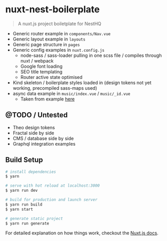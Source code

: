 # nuxt-nest-boilerplate

> A nuxt.js project boiletplate for NestHQ

- Generic router example in `components/Nav.vue`
- Generic layout example in `layouts`
- Generic page structure in `pages`
- Generic config examples in `nuxt.config.js`
	- node-sass / sass-loader pulling in one scss file / compiles through nuxt / webpack
	- Google font loading
	- SEO title templating
	- Router active state optimised
- Kind skeleton / boilerplate styles loaded in (design tokens not yet working, precompiled sass-maps used)
- async data example in `music/index.vue` / `music/_id.vue`
	- Taken from example [here](https://nuxtjs.org/examples/async-data)

## @TODO / Untested
- Theo design tokens
- Fractal side by side
- CMS / database side by side
- Graphql integration examples

## Build Setup

``` bash
# install dependencies
$ yarn

# serve with hot reload at localhost:3000
$ yarn run dev

# build for production and launch server
$ yarn run build
$ yarn start

# generate static project
$ yarn run generate
```

For detailed explanation on how things work, checkout the [Nuxt.js docs](https://github.com/nuxt/nuxt.js).

